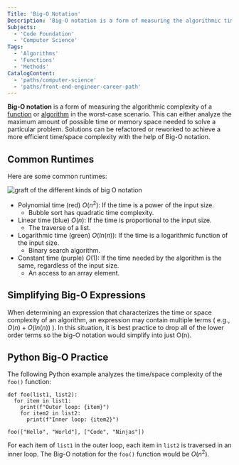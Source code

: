 ```yaml
---
Title: 'Big-O Notation'
Description: 'Big-O notation is a form of measuring the algorithmic time/space complexity of a function in worst-case scenario.'
Subjects:
  - 'Code Foundation'
  - 'Computer Science'
Tags:
  - 'Algorithms'
  - 'Functions'
  - 'Methods'
CatalogContent:
  - 'paths/computer-science'
  - 'paths/front-end-engineer-career-path'
---
```


**Big-O notation** is a form of measuring the algorithmic complexity of a [function](https://www.codecademy.com/resources/docs/general/function) or [algorithm](https://www.codecademy.com/resources/docs/general/algorithm) in the worst-case scenario. This can either analyze the maximum amount of possible time or memory space needed to solve a particular problem. Solutions can be refactored or reworked to achieve a more efficient time/space complexity with the help of Big-O notation.

## Common Runtimes

Here are some common runtimes:

![graft of the different kinds of big O notation](https://raw.githubusercontent.com/Codecademy/docs/main/media/bigo-graph.png)

- Polynomial time (red) $O(n^{2})$: If the time is a power of the input size.
  - Bubble sort has quadratic time complexity.
- Linear time (blue) $O(n)$: If the time is proportional to the input size.
  - The traverse of a list.
- Logarithmic time (green) $O(ln(n))$: If the time is a logarithmic function of the input size.
  - Binary search algorithm.
- Constant time (purple) $O(1)$: If the time needed by the algorithm is the same, regardless of the input size.
  - An access to an array element.

## Simplifying Big-O Expressions

When determining an expression that characterizes the time or space complexity of an algorithm, an expression may contain multiple terms ( e.g., $O(n) + O(ln(n))$ ). In this situation, it is best practice to drop all of the lower order terms so the big-O notation would simplify into just O(n).

## Python Big-O Practice

The following Python example analyzes the time/space complexity of the `foo()` function:

```
def foo(list1, list2):
  for item in list1:
    print(f"Outer loop: {item}")
    for item2 in list2:
      print(f"Inner loop: {item2}")

foo(["Hello", "World"], ["Code", "Ninjas"])
```

For each item of `list1` in the outer loop, each item in `list2` is traversed in an inner loop. The Big-O notation for the `foo()` function would be $O(n^{2})$.
